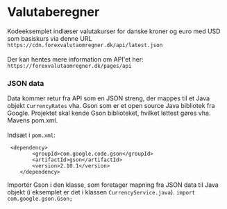 # Valutaberegner
Kodeeksemplet indlæser valutakurser for danske kroner og euro med USD som basiskurs via denne URL `https://cdn.forexvalutaomregner.dk/api/latest.json`
<br><br>
Der kan hentes mere information om API'et her: `https://forexvalutaomregner.dk/pages/api`
<br>

### JSON data
Data kommer retur fra API som en JSON streng, der mappes til et Java objekt `CurrencyRates` vha. Gson som er et open source Java bibliotek fra Google.
Projektet skal kende Gson biblioteket, hvilket lettest gøres vha. Mavens pom.xml.
<br><br>
Indsæt i `pom.xml`:

```
 <dependency>
        <groupId>com.google.code.gson</groupId>
        <artifactId>gson</artifactId>
        <version>2.10.1</version>
    </dependency>
```
Importér Gson i den klasse, som foretager mapning fra JSON data til Java objekt (i eksemplet er det i klassen `CurrencyService.java`).
`import com.google.gson.Gson;`
       

